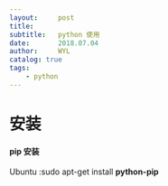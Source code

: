 ```yaml
---
layout:     post
title:     
subtitle:   python 使用
date:       2018.07.04
author:     WYL
catalog: true
tags:
    - python
---
```


# 安装

#### pip 安装
 Ubuntu :sudo apt-get install **python-pip**
